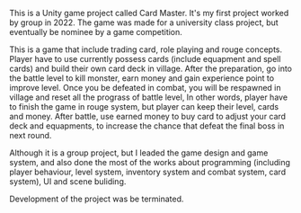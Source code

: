 This is a Unity game project called Card Master. It's my first project worked by group in 2022.
The game was made for a university class project, but eventually be nominee by a game competition.

This is a game that include trading card, role playing and rouge concepts.
Player have to use currently possess cards (include equapment and spell cards) and build their own card deck in village. 
After the preparation, go into the battle level to kill monster, earn money and gain experience point to improve level.
Once you be defeated in combat, you will be respawned in village and reset all the prograss of battle level, 
In other words, player have to finish the game in rouge system, but player can keep their level, cards and money.
After battle, use earned money to buy card to adjust your card deck and equapments, to increase the chance that defeat the final boss in next round.

Although it is a group project, but I leaded the game design and game system, 
and also done the most of the works about programming (including player behaviour, level system, inventory system and combat system, card system), UI and scene buliding.

Development of the project was be terminated. 
